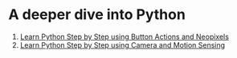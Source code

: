 # A deeper dive into Python
1. [Learn Python Step by Step using Button Actions and Neopixels](https://chandrunarayan.github.io/fcsr/projects/python_deep_dive/python_step_by_step.ipynb)
1. [Learn Python Step by Step using Camera and Motion Sensing](https://chandrunarayan.github.io/fcsr/projects/python_deep_dive/python_step_by_step2.ipynb)
